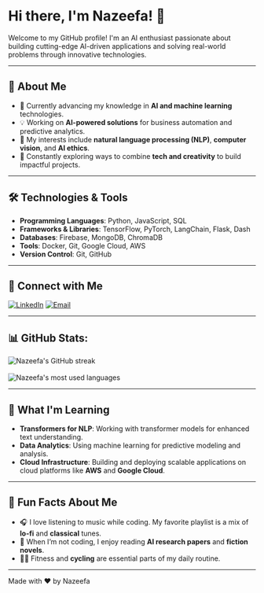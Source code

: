 # Hi there, I'm Nazeefa! 👋

Welcome to my GitHub profile! I'm an AI enthusiast passionate about building cutting-edge AI-driven applications and solving real-world problems through innovative technologies.

---

## 💼 About Me

- 🌱 Currently advancing my knowledge in **AI and machine learning** technologies.
- 💡 Working on **AI-powered solutions** for business automation and predictive analytics.
- 🎯 My interests include **natural language processing (NLP)**, **computer vision**, and **AI ethics**.
- 🔭 Constantly exploring ways to combine **tech and creativity** to build impactful projects.

---

## 🛠️ Technologies & Tools

- **Programming Languages**: Python, JavaScript, SQL
- **Frameworks & Libraries**: TensorFlow, PyTorch, LangChain, Flask, Dash
- **Databases**: Firebase, MongoDB, ChromaDB
- **Tools**: Docker, Git, Google Cloud, AWS
- **Version Control**: Git, GitHub

---

## 🔗 Connect with Me

[![LinkedIn](https://img.shields.io/badge/LinkedIn-Connect-blue)](https://www.linkedin.com/in/nazeefa-anees)
[![Email](https://img.shields.io/badge/Email-Contact-red)](mailto:nazeefaanees@gmail.com)

---

## 📊 GitHub Stats:

![Nazeefa's GitHub streak](https://github-readme-streak-stats.herokuapp.com/?user=Nazeefa-Anees&theme=dark&hide_border=false)<br/><br/>
![Nazeefa's most used languages](https://github-readme-stats.vercel.app/api/top-langs/?username=Nazeefa-Anees&theme=dark&hide_border=false&include_all_commits=true&count_private=true&layout=compact)

---

## 🧠 What I'm Learning

- **Transformers for NLP**: Working with transformer models for enhanced text understanding.
- **Data Analytics**: Using machine learning for predictive modeling and analysis.
- **Cloud Infrastructure**: Building and deploying scalable applications on cloud platforms like **AWS** and **Google Cloud**.

---

## 🌟 Fun Facts About Me

- 🎧 I love listening to music while coding. My favorite playlist is a mix of **lo-fi** and **classical** tunes.
- 📖 When I’m not coding, I enjoy reading **AI research papers** and **fiction novels**.
- 🏋️‍♀️ Fitness and **cycling** are essential parts of my daily routine.

---

Made with ❤️ by Nazeefa
